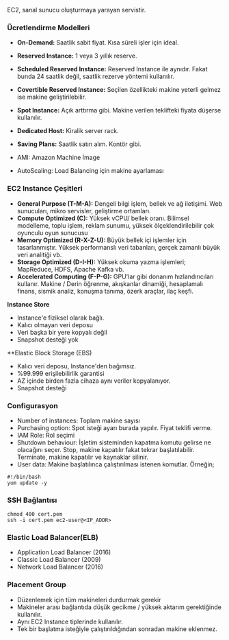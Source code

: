 EC2, sanal sunucu oluşturmaya yarayan servistir.

### Ücretlendirme Modelleri
- **On-Demand:** Saatlik sabit fiyat. Kısa süreli işler için ideal.
- **Reserved Instance:** 1 veya 3 yıllık reserve.
- **Scheduled Reserved Instance:** Reserved Instance ile aynıdır. Fakat bunda 24 saatlik değil, saatlik rezerve yöntemi kullanılır.
- **Covertible Reserved Instance:** Seçilen özellikteki makine yeterli gelmez ise makine geliştirilebilir.
- **Spot Instance:** Açık arttırma gibi. Makine verilen teklifteki fiyata düşerse kullanılır.
- **Dedicated Host:** Kiralik server rack.
- **Saving Plans:** Saatlik satın alım. Kontör gibi.

 
 - AMI: Amazon Machine İmage
 - AutoScaling: Load Balancing için makine ayarlaması
### EC2 Instance Çeşitleri
- **General Purpose (T-M-A):** Dengeli bilgi işlem, bellek ve ağ iletişimi. Web sunucuları, mikro servisler, geliştirme ortamları.
- **Compute Optimized (C):** Yüksek vCPU/ bellek oranı. Bilimsel modelleme, toplu işlem, reklam sunumu, yüksek ölçeklendirilebilir çok oyunculu oyun sunucusu
- **Memory Optimized (R-X-Z-U):** Büyük bellek içi işlemler için tasarlanmıştır. Yüksek performanslı veri tabanları, gerçek zamanlı büyük veri analitiği vb.
- **Storage Optimized (D-I-H):** Yüksek okuma yazma işlemleri; MapReduce, HDFS, Apache Kafka vb.
- **Accelerated Computing (F-P-G):** GPU'lar gibi donanım hızlandırıcıları kullanır. Makine / Derin öğrenme, akışkanlar dinamiği, hesaplamalı finans, sismik analiz, konuşma tanıma, özerk araçlar, ilaç keşfi.

**Instance Store**
- Instance'e fiziksel olarak bağlı.
- Kalıcı olmayan veri deposu
- Veri başka bir yere kopyalı değil
- Snapshot desteği yok

**Elastic Block Storage (EBS)
- Kalıcı veri deposu, Instance'den bağımsız.
- %99.999 erişilebilirlik garantisi
- AZ içinde birden fazla cihaza aynı veriler kopyalanıyor.
- Snapshot desteği

### Configurasyon
- Number of instances: Toplam makine sayısı
- Purchasing option: Spot isteği ayarı burada yapılır. Fiyat teklifi verme.
- IAM Role: Rol seçimi
- Shutdown behaviour: İşletim sisteminden kapatma komutu gelirse ne olacağını seçer. Stop, makine kapatılır fakat tekrar başlatılabilir. Terminate, makine kapatılır ve kaynaklar silinir.
- User data: Makine başlatılınca çalıştırılması istenen komutlar. Örneğin;

```shell
#!/bin/bash
yum update -y
```

### SSH Bağlantısı

```shell
chmod 400 cert.pem
ssh -i cert.pem ec2-user@<IP_ADDR>
```

### Elastic Load Balancer(ELB)
- Application Load Balancer (2016)
- Classic Load Balancer (2009)
- Network Load Balancer (2016)

### Placement Group
- Düzenlemek için tüm makineleri durdurmak gerekir
- Makineler arası bağlantıda düşük gecikme / yüksek aktarım gerektiğinde kullanılır.
- Aynı EC2 Instance tiplerinde kullanılır.
- Tek bir başlatma isteğiyle çalıştırıldığından sonradan makine eklenmez.


 